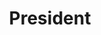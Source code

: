 ---
title: President
presentation : Développement du jeu de carte président avec une architecture microservice
goals : Implementer le jeu de carte président dans un projet en React et mettre en oeuvre une architecture microservice
go : https://github.com/dd701116/gamecard_president
image_home : https://raw.githubusercontent.com/dd701116/gamecard_president/master/documentation/Wallpaper-cover-1.png
image : https://raw.githubusercontent.com/dd701116/gamecard_president/master/documentation/GameBoardExemple.png
technologies : 
    - react
    - nodejs
    - express
    - docker
    - firebase
    - mongodb
badges :
    - En cours | green
    - Creation | brown
    - Jeu | blue
---